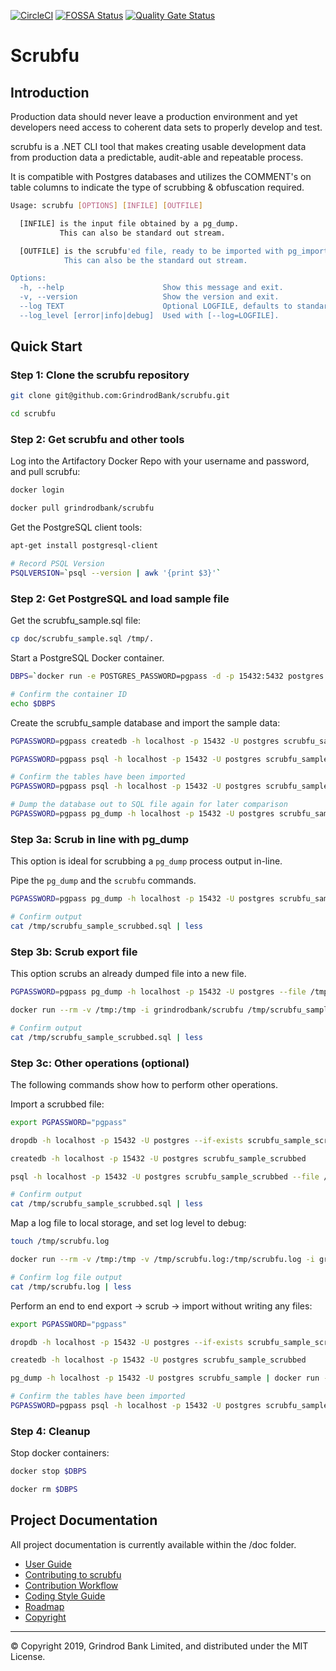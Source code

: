[![CircleCI](https://circleci.com/gh/GrindrodBank/scrubfu.svg?style=svg)](https://circleci.com/gh/GrindrodBank/scrubfu)
[![FOSSA Status](https://app.fossa.com/api/projects/git%2Bgithub.com%2FGrindrodBank%2Fscrubfu.svg?type=shield)](https://app.fossa.com/projects/git%2Bgithub.com%2FGrindrodBank%2Fscrubfu?ref=badge_shield)
[![Quality Gate Status](https://sonarcloud.io/api/project_badges/measure?project=scrubfu&metric=alert_status)](https://sonarcloud.io/dashboard?id=scrubfu)

# Scrubfu

## Introduction

Production data should never leave a production environment and yet developers need access to coherent data sets to properly develop and test.  

scrubfu is a .NET CLI tool that makes creating usable development data from production data a predictable, audit-able and repeatable process. 

It is compatible with Postgres databases and utilizes the COMMENT's on table columns to indicate the type of scrubbing & obfuscation required.  

``` bash
Usage: scrubfu [OPTIONS] [INFILE] [OUTFILE]

  [INFILE] is the input file obtained by a pg_dump.
           This can also be standard out stream.

  [OUTFILE] is the scrubfu'ed file, ready to be imported with pg_import.
            This can also be the standard out stream.

Options:
  -h, --help                      Show this message and exit.
  -v, --version                   Show the version and exit.
  --log TEXT                      Optional LOGFILE, defaults to standard out.
  --log_level [error|info|debug]  Used with [--log=LOGFILE].
```

## Quick Start

### Step 1: Clone the scrubfu repository

```bash
git clone git@github.com:GrindrodBank/scrubfu.git

cd scrubfu
```

### Step 2: Get scrubfu and other tools

Log into the Artifactory Docker Repo with your username and password, and pull scrubfu:

```bash
docker login

docker pull grindrodbank/scrubfu
```

Get the PostgreSQL client tools:

```bash
apt-get install postgresql-client

# Record PSQL Version
PSQLVERSION=`psql --version | awk '{print $3}'`
```

### Step 2: Get PostgreSQL and load sample file

Get the scrubfu_sample.sql file:

```bash
cp doc/scrubfu_sample.sql /tmp/.
```

Start a PostgreSQL Docker container.

```bash
DBPS=`docker run -e POSTGRES_PASSWORD=pgpass -d -p 15432:5432 postgres:$PSQLVERSION`

# Confirm the container ID
echo $DBPS
```

Create the scrubfu_sample database and import the sample data:

```bash
PGPASSWORD=pgpass createdb -h localhost -p 15432 -U postgres scrubfu_sample

PGPASSWORD=pgpass psql -h localhost -p 15432 -U postgres scrubfu_sample < /tmp/scrubfu_sample.sql 

# Confirm the tables have been imported
PGPASSWORD=pgpass psql -h localhost -p 15432 -U postgres scrubfu_sample -c "\dt"

# Dump the database out to SQL file again for later comparison
PGPASSWORD=pgpass pg_dump -h localhost -p 15432 -U postgres scrubfu_sample > /tmp/scrubfu_sample.sql
```

### Step 3a: Scrub in line with pg_dump

This option is ideal for scrubbing a `pg_dump` process output in-line.

Pipe the `pg_dump` and the `scrubfu` commands.

```bash
PGPASSWORD=pgpass pg_dump -h localhost -p 15432 -U postgres scrubfu_sample | docker run --rm -a stdin -a stdout -i grindrodbank/scrubfu > /tmp/scrubfu_sample_scrubbed.sql

# Confirm output
cat /tmp/scrubfu_sample_scrubbed.sql | less
```

### Step 3b: Scrub export file

This option scrubs an already dumped file into a new file.

```bash
PGPASSWORD=pgpass pg_dump -h localhost -p 15432 -U postgres --file /tmp/scrubfu_sample.sql scrubfu_sample

docker run --rm -v /tmp:/tmp -i grindrodbank/scrubfu /tmp/scrubfu_sample.sql /tmp/scrubfu_sample_scrubbed.sql

# Confirm output
cat /tmp/scrubfu_sample_scrubbed.sql | less
```

### Step 3c: Other operations (optional)

The following commands show how to perform other operations.

Import a scrubbed file:

```bash
export PGPASSWORD="pgpass"

dropdb -h localhost -p 15432 -U postgres --if-exists scrubfu_sample_scrubbed

createdb -h localhost -p 15432 -U postgres scrubfu_sample_scrubbed

psql -h localhost -p 15432 -U postgres scrubfu_sample_scrubbed --file /tmp/scrubfu_sample_scrubbed.sql

# Confirm output
cat /tmp/scrubfu_sample_scrubbed.sql | less
```

Map a log file to local storage, and set log level to debug:

```bash
touch /tmp/scrubfu.log

docker run --rm -v /tmp:/tmp -v /tmp/scrubfu.log:/tmp/scrubfu.log -i grindrodbank/scrubfu --log /tmp/scrubfu.log --log_level debug /tmp/scrubfu_sample.sql /tmp/scrubfu_sample_scrubbed.sql

# Confirm log file output
cat /tmp/scrubfu.log | less
```

Perform an end to end export -> scrub -> import without writing any files:

```bash
export PGPASSWORD="pgpass"

dropdb -h localhost -p 15432 -U postgres --if-exists scrubfu_sample_scrubbed

createdb -h localhost -p 15432 -U postgres scrubfu_sample_scrubbed

pg_dump -h localhost -p 15432 -U postgres scrubfu_sample | docker run --rm -a stdin -a stdout -i grindrodbank/scrubfu | psql -h localhost -p 15432 -U postgres scrubfu_sample_scrubbed --file -

# Confirm the tables have been imported
PGPASSWORD=pgpass psql -h localhost -p 15432 -U postgres scrubfu_sample_scrubbed -c "select * from array_test;" 
```

### Step 4: Cleanup

Stop docker containers:

```bash
docker stop $DBPS

docker rm $DBPS
```

## Project Documentation

All project documentation is currently available within the /doc folder.

- [User Guide](doc/user-guide.md)
- [Contributing to scrubfu](doc/contributing.md) 
- [Contribution Workflow](doc/contribution-workflow.md) 
- [Coding Style Guide](doc/coding-style.md) 
- [Roadmap](doc/roadmap.md)
- [Copyright](doc/copyright.md)

---
&copy; Copyright 2019, Grindrod Bank Limited, and distributed under the MIT License.
